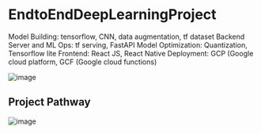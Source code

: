 # EndtoEndDeepLearningProject
 Model Building: tensorflow, CNN, data augmentation, tf dataset Backend Server and ML Ops: tf serving, FastAPI Model Optimization: Quantization, Tensorflow lite Frontend: React JS, React Native Deployment: GCP (Google cloud platform, GCF (Google cloud functions)

![image](https://github.com/ZeynepRuveyda/EndtoEndDeepLearningProject_PotatoDisease/assets/72027409/8005eb61-5d36-4bb3-93e7-0f68ca1238c2)

## Project Pathway
![image](https://github.com/ZeynepRuveyda/EndtoEndDeepLearningProject_PotatoDisease/assets/72027409/99917346-be09-4c9e-87df-0370f3d07ed0)

